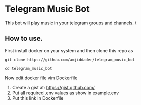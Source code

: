 # Telegram Music Bot 

This bot will play music in your telegram groups and channels. \

## How to use. 
First install docker on your system and then clone this repo as
```
git clone https://github.com/amjiddader/telegram_music_bot 
```
```
cd telegram_music_bot
```
Now edit docker file vim Dockerfile

1. Create a gist at: https://gist.github.com/
2. Put all required .env values as show in example.env
3. Put this link in Dockerfile 
